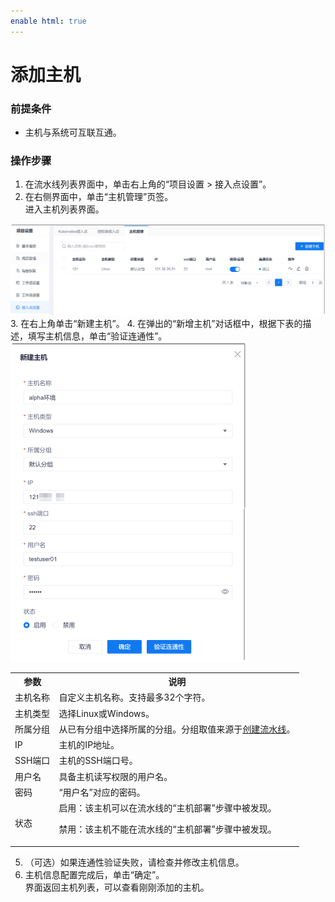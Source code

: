 ```yaml
---
enable html: true
---
```

# 添加主机

### 前提条件
* 主机与系统可互联互通。

### 操作步骤
1. 在流水线列表界面中，单击右上角的“项目设置 > 接入点设置”。       
2. 在右侧界面中，单击“主机管理”页签。            
  进入主机列表界面。              
  <img src="fig/接入点-主机列表.png" style="zoom:50%">        
3. 在右上角单击“新建主机”。         
4. 在弹出的“新增主机”对话框中，根据下表的描述，填写主机信息，单击“验证连通性”。          
  <img src="fig/流水线-新增主机.png" style="zoom:50%">
  
  <table>
<tr>
    <th>参数</th>
    <th>说明</th>
</tr>
<tr>
    <td>主机名称 </td>
    <td>自定义主机名称。支持最多32个字符。</td>
</tr>
<tr>
    <td>主机类型 </td>
    <td>选择Linux或Windows。</td>
</tr>
<tr>
    <td>所属分组 </td>
    <td>从已有分组中选择所属的分组。分组取值来源于<a href="12.2 创建流水线.html">创建流水线</a>。</td>
</tr>
<tr>
    <td>IP</td>
    <td>主机的IP地址。</td>
</tr>
<tr>
    <td>SSH端口</td>
    <td>主机的SSH端口号。</td>
</tr>
<tr>
    <td>用户名</td>
    <td>具备主机读写权限的用户名。</td>
</tr>
<tr>
    <td>密码</td>
    <td>“用户名”对应的密码。</td>
</tr>
<tr>
    <td>状态</td>
    <td>启用：该主机可以在流水线的“主机部署”步骤中被发现。<p>禁用：该主机不能在流水线的“主机部署”步骤中被发现。</p></td>
</tr>
</table>

5. （可选）如果连通性验证失败，请检查并修改主机信息。
6. 主机信息配置完成后，单击“确定”。         
  界面返回主机列表，可以查看刚刚添加的主机。
